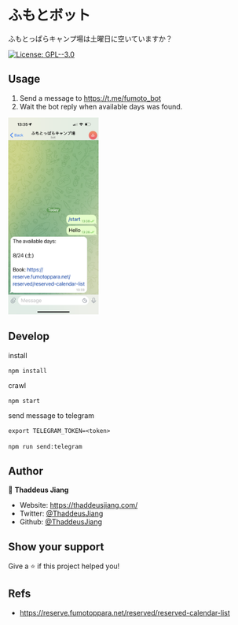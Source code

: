 # ふもとボット

ふもとっぱらキャンプ場は土曜日に空いていますか？

[![License: GPL--3.0](https://img.shields.io/badge/License-GPL--3.0-yellow.svg)](./License.md)

## Usage

1. Send a message to https://t.me/fumoto_bot
2. Wait the bot reply when available days was found.

<img src="./docs/telegram-message.png" alt="telegram message" height="400px">

## Develop

install

```sh
npm install
```

crawl

```
npm start
```

send message to telegram

```
export TELEGRAM_TOKEN=<token>

npm run send:telegram
```

## Author

👤 **Thaddeus Jiang**

- Website: https://thaddeusjiang.com/
- Twitter: [@ThaddeusJiang](https://twitter.com/ThaddeusJiang)
- Github: [@ThaddeusJiang](https://github.com/ThaddeusJiang)

## Show your support

Give a ⭐️ if this project helped you!

## Refs

- https://reserve.fumotoppara.net/reserved/reserved-calendar-list
